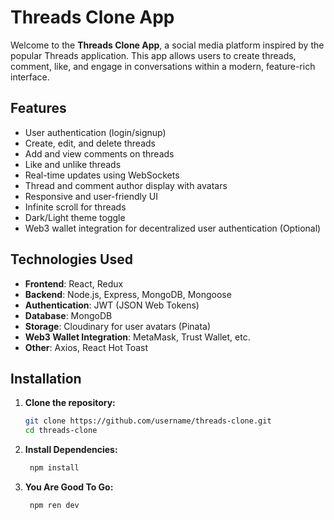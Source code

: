 # Threads Clone App

Welcome to the **Threads Clone App**, a social media platform inspired by the popular Threads application. This app allows users to create threads, comment, like, and engage in conversations within a modern, feature-rich interface.

## Features

- User authentication (login/signup)
- Create, edit, and delete threads
- Add and view comments on threads
- Like and unlike threads
- Real-time updates using WebSockets
- Thread and comment author display with avatars
- Responsive and user-friendly UI
- Infinite scroll for threads
- Dark/Light theme toggle
- Web3 wallet integration for decentralized user authentication (Optional)

## Technologies Used

- **Frontend**: React, Redux
- **Backend**: Node.js, Express, MongoDB, Mongoose
- **Authentication**: JWT (JSON Web Tokens)
- **Database**: MongoDB
- **Storage**: Cloudinary for user avatars (Pinata)
- **Web3 Wallet Integration**: MetaMask, Trust Wallet, etc.
- **Other**: Axios, React Hot Toast

## Installation

1. **Clone the repository:**

   ```bash
   git clone https://github.com/username/threads-clone.git
   cd threads-clone
   ```

2. **Install Dependencies:**

   ```bash
    npm install
   ```

3. **You Are Good To Go:**

   ```bash
    npm ren dev
   ```
